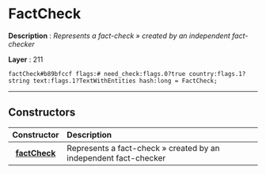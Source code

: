 # FactCheck

**Description** : *Represents a fact\-check &raquo; created by an independent fact\-checker*

**Layer** : 211

```tl
factCheck#b89bfccf flags:# need_check:flags.0?true country:flags.1?string text:flags.1?TextWithEntities hash:long = FactCheck;
```

---

## Constructors

| Constructor | Description |
| :---: | :--- |
| [**factCheck**](constructor/factCheck) | Represents a fact-check » created by an independent fact-checker |